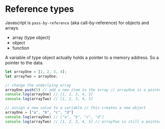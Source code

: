 # Reference types

Javascript is `pass-by-reference` (aka call-by-reference) for objects and arrays.

- array (type object)
- object
- function

A variable of type object actually holds a pointer to a memory address. So a pointer to the data.

```js
let arrayOne = [1, 2, 3, 4];
let arrayTwo = arrayOne;

// change the underlying array
arrayOne.push(5) // add a new item to the array // arrayOne is a pointer to an array
console.log(arrayOne) // [1, 2, 3, 4, 5]
console.log(arrayTwo) // [1, 2, 3, 4, 5]

// assign a new value to a variable // this creates a new object
arrayOne = ["a", "b", "c", "d"]
console.log(arrayOne) // ["a", "b", "c", "d"]
console.log(arrayTwo) // [1, 2, 3, 4, 5] // arrayTwo is still a pointer to array [1, 2, 3, 4, 5]
```
